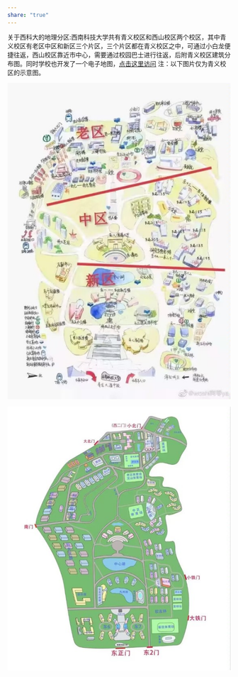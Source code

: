 ```yaml
---
share: "true"
---
```


关于西科大的地理分区:西南科技大学共有青义校区和西山校区两个校区，其中青义校区有老区中区和新区三个片区，三个片区都在青义校区之中，可通过小白龙便捷往返，西山校区靠近市中心，需要通过校园巴士进行往返，后附青义校区建筑分布图。同时学校也开发了一个电子地图，[点击这里访问](https://gis.swust.edu.cn/#/home?campus=78924 "点击这里访问")
注：以下图片仅为青义校区的示意图。

![学校地图](照片/学校地图.jpg)

![学校地图](照片/学校地图2.jpg)